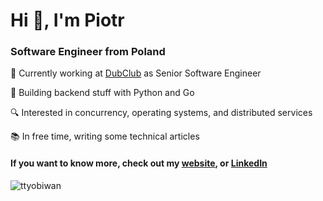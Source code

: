 <h1>Hi 👋, I'm Piotr</h1>
<h3>Software Engineer from Poland</h3>

🔭 Currently working at [DubClub](https://dubclub.win/) as Senior Software Engineer

🌱 Building backend stuff with Python and Go

🔍 Interested in concurrency, operating systems, and distributed services

📚 In free time, writing some technical articles

<h4 align="left">If you want to know more, check out my <a href="https://ttyobiwan.github.io/" target="_blank">website</a>, or <a href="https://linkedin.com/in/piotr-tobiasz-dev" target="_blank">LinkedIn</a></h4>

<p><img align="center" src="https://github-readme-stats.vercel.app/api/top-langs?username=ttyobiwan&show_icons=true&locale=en&layout=compact" alt="ttyobiwan" /></p>
